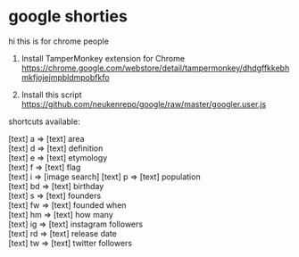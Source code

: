 # google shorties

hi this is for chrome people

1) Install TamperMonkey extension for Chrome  
https://chrome.google.com/webstore/detail/tampermonkey/dhdgffkkebhmkfjojejmpbldmpobfkfo

2) Install this script  
https://github.com/neukenrepo/google/raw/master/googler.user.js


shortcuts available:

[text] a =>	[text] area  
[text] d => [text] definition  
[text] e => [text] etymology  
[text] f => [text] flag  
[text] i => [image search]
[text] p => [text] population  
[text] bd => [text] birthday  
[text] s => [text] founders  
[text] fw => [text] founded when  
[text] hm => [text] how many  
[text] ig => [text] instagram followers  
[text] rd => [text] release date  
[text] tw => [text] twitter followers  
